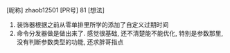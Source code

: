 [昵称] zhaob12501
[PR号] 81
[想法] 
1. 装饰器根据之前从零单排里所学的添加了自定义过期时间
2. 命令分发器做是做出来了. 感觉很基础, 还不清楚能不能优化, 特别是参数那里, 没有判断参数类型的功能, 还求胖哥指点